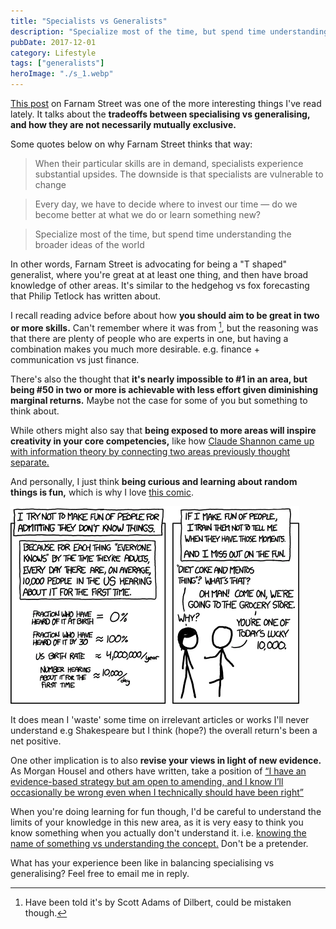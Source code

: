 ```yaml
---
title: "Specialists vs Generalists"
description: "Specialize most of the time, but spend time understanding the bigger picture"
pubDate: 2017-12-01
category: Lifestyle
tags: ["generalists"]
heroImage: "./s_1.webp"
---
```


[This post](https://www.farnamstreetblog.com/2017/11/generalized-specialist/ "FS blogpost") on Farnam Street was one of the more interesting things I've read lately. It talks about the **tradeoffs between specialising vs generalising, and how they are not necessarily mutually exclusive.** 

Some quotes below on why Farnam Street thinks that way: 

> When their particular skills are in demand, specialists experience substantial upsides. The downside is that specialists are vulnerable to change

> Every day, we have to decide where to invest our time — do we become better at what we do or learn something new?

> Specialize most of the time, but spend time understanding the broader ideas of the world

In other words, Farnam Street is advocating for being a "T shaped" generalist, where you're great at at least one thing, and then have broad knowledge of other areas. It's similar to the hedgehog vs fox forecasting that Philip Tetlock has written about.

I recall reading advice before about how **you should aim to be great in two or more skills.** Can't remember where it was from [^1], but the reasoning was that there are plenty of people who are experts in one, but having a combination makes you much more desirable. e.g. finance + communication vs just finance. 

There's also the thought that **it's nearly impossible to #1 in an area, but being #50 in two or more is achievable with less effort given diminishing marginal returns.** Maybe not the case for some of you but something to think about.

While others might also say that **being exposed to more areas will inspire creativity in your core competencies,** like how [Claude Shannon came up with information theory by connecting two areas previously thought separate.](https://leonlins.com/writing/2017_07_20_claude/ "shannon")

And personally, I just think **being curious and learning about random things is fun,** which is why I love [this comic](https://xkcd.com/1053/ "xkcd comic"). 

![post](./s_1.webp)

It does mean I 'waste' some time on irrelevant articles or works I'll never understand e.g Shakespeare but I think (hope?) the overall return's been a net positive.

One other implication is to also **revise your views in light of new evidence.** As Morgan Housel and others have written, take a position of [“I have an evidence-based strategy but am open to amending, and I know I’ll occasionally be wrong even when I technically should have been right”](https://www.collaborativefund.com/blog/never-do-that-again/ "Morgan Housel on revising views")

When you're doing learning for fun though, I'd be careful to understand the limits of your knowledge in this new area, as it is very easy to think you know something when you actually don't understand it. i.e. [knowing the name of something vs understanding the concept.](https://www.farnamstreetblog.com/2015/01/richard-feynman-knowing-something/  "Feynman on knowing") Don't be a pretender. 

What has your experience been like in balancing specialising vs generalising? Feel free to email me in reply.


[^1]: Have been told it's by Scott Adams of Dilbert, could be mistaken though.
